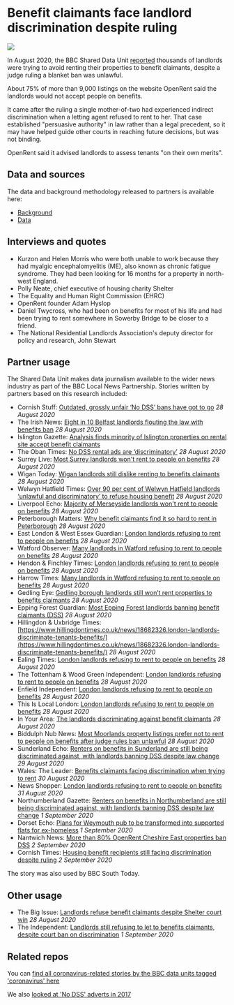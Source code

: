 # Benefit claimants face landlord discrimination despite ruling

![](https://ichef.bbci.co.uk/news/660/cpsprodpb/A250/production/_106025514_gettyimages-457202678-1.jpg)

In August 2020, the BBC Shared Data Unit [reported](https://www.bbc.co.uk/news/uk-53821317) thousands of landlords were trying to avoid renting their properties to benefit claimants, despite a judge ruling a blanket ban was unlawful.

About 75% of more than 9,000 listings on the website OpenRent said the landlords would not accept people on benefits.

It came after the ruling a single mother-of-two had experienced indirect discrimination when a letting agent refused to rent to her. That case established "persuasive authority" in law rather than a legal precedent, so it may have helped guide other courts in reaching future decisions, but was not binding.

OpenRent said it advised landlords to assess tenants "on their own merits".

## Data and sources

The data and background methodology released to partners is available here:
* [Background](https://docs.google.com/document/d/1yJxL_yXwz25hJbWAqGkV56OgG5X31yGtBJSo38K93FY/edit)
* [Data](https://docs.google.com/spreadsheets/d/1HCijUk-uL1YYZV1BrgZBChLDTv7LfsJnneYoME6KOaQ/edit#gid=0)

## Interviews and quotes

* Kurzon and Helen Morris who were both unable to work because they had myalgic encephalomyelitis (ME), also known as chronic fatigue syndrome. They had been looking for 16 months for a property in north-west England.
* Polly Neate, chief executive of housing charity Shelter
* The Equality and Human Right Commission (EHRC)
* OpenRent founder Adam Hyslop
* Daniel Twycross, who had been on benefits for most of his life and had been trying to rent somewhere in Sowerby Bridge to be closer to a friend.
* The National Residential Landlords Association's deputy director for policy and research, John Stewart


## Partner usage

The Shared Data Unit makes data journalism available to the wider news industry as part of the BBC Local News Partnership.
Stories written by partners based on this research included:

* Cornish Stuff: [Outdated, grossly unfair ‘No DSS’ bans have got to go](https://cornishstuff.com/2020/08/28/outdated-grossly-unfair-no-dss-bans-have-got-to-go/) *28 August 2020*
* The Irish News: [Eight in 10 Belfast landlords flouting the law with benefits ban](http://www.irishnews.com/news/northernirelandnews/2020/08/28/news/eight-in-10-belfast-landlords-flouting-the-law-with-benefits-ban-2049389/) *28 August 2020*
* Islington Gazette: [Analysis finds minority of Islington properties on rental site accept benefit claimants](https://www.islingtongazette.co.uk/news/minority-of-islington-properties-on-openrent-accept-benefit-claimants-1-6811914)
* The Oban Times: [No DSS rental ads are ‘discriminatory’](https://www.obantimes.co.uk/2020/08/28/no-dss-rental-ads-are-discriminatory/) *28 August 2020*
* Surrey Live: [Most Surrey landlords won't rent to people on benefits](https://www.getsurrey.co.uk/news/surrey-news/most-surrey-landlords-wont-rent-18836786) *28 August 2020*
* Wigan Today: [Wigan landlords still dislike renting to benefits claimants](https://www.wigantoday.net/news/people/wigan-landlords-still-dislike-renting-benefits-claimants-2954941) *28 August 2020*
* Welwyn Hatfield Times: [Over 90 per cent of Welwyn Hatfield landlords ‘unlawful and discriminatory’ to refuse housing benefit](https://www.whtimes.co.uk/news/no-dss-is-unlawful-but-still-used-in-welwyn-hatfield-1-6812793) *28 August 2020*
* Liverpool Echo: [Majority of Merseyside landlords won't rent to people on benefits](https://www.liverpoolecho.co.uk/news/liverpool-news/majority-merseyside-landlords-wont-rent-18841226) *28 August 2020*
* Peterborough Matters: [Why benefit claimants find it so hard to rent in Peterborough](https://www.peterboroughmatters.co.uk/local-news/why-benefit-claimants-find-it-so-hard-to-rent-in-peterborough-18123) *28 August 2020*
* East London & West Essex Guardian: [London landlords refusing to rent to people on benefits](https://www.guardian-series.co.uk/news/18682326.london-landlords-discriminate-tenants-benefits/) *28 August 2020*
* Watford Observer: [Many landlords in Watford refusing to rent to people on benefits](https://www.watfordobserver.co.uk/news/18677569.number-listings-hertfordshire-wont-take-people-benefits/) *28 August 2020*
* Hendon & Finchley Times: [London landlords refusing to rent to people on benefits](https://www.times-series.co.uk/news/18682326.london-landlords-discriminate-tenants-benefits/) *28 August 2020*
* Harrow Times: [Many landlords in Watford refusing to rent to people on benefits](https://www.harrowtimes.co.uk/watfordnews/18677569.number-listings-hertfordshire-wont-take-people-benefits/) *28 August 2020*
* Gedling Eye: [Gedling borough landlords still won’t rent properties to benefits claimants](https://www.gedlingeye.co.uk/news/gedling-borough-landlords-still-wont-rent-properties-to-benefits-claimants/) *28 August 2020*
* Epping Forest Guardian: [Most Epping Forest landlords banning benefit claimants (DSS)](https://www.eppingforestguardian.co.uk/news/18680870.epping-forest-landlords-blanket-banning-benefit-claimants/) *28 August 2020*
* Hillingdon & Uxbridge Times: [https://www.hillingdontimes.co.uk/news/18682326.london-landlords-discriminate-tenants-benefits/](https://www.hillingdontimes.co.uk/news/18682326.london-landlords-discriminate-tenants-benefits/) *28 August 2020*
* Ealing Times: [London landlords refusing to rent to people on benefits](https://www.ealingtimes.co.uk/news/18682326.london-landlords-discriminate-tenants-benefits/) *28 August 2020*
* The Tottenham & Wood Green Independent: [London landlords refusing to rent to people on benefits](https://www.thetottenhamindependent.co.uk/news/18682326.london-landlords-discriminate-tenants-benefits/) *28 August 2020*
* Enfield Independent: [London landlords refusing to rent to people on benefits](https://www.enfieldindependent.co.uk/news/18682326.london-landlords-discriminate-tenants-benefits/) *28 August 2020*
* This Is Local London: [London landlords refusing to rent to people on benefits](https://www.thisislocallondon.co.uk/news/18682326.london-landlords-discriminate-tenants-benefits/) *28 August 2020*
* In Your Area: [The landlords discriminating against benefit claimants](https://www.inyourarea.co.uk/news/the-landlords-discriminating-against-benefit-claimants/) *28 August 2020*
* Biddulph Nub News: [Most Moorlands property listings prefer not to rent to people on benefits after judge rules ban unlawful](https://biddulph.nub.news/n/most-moorlands-property-listings-prefer-not-to-rent-to-people-on-benefits-after-judge-rules-ban-unlawful) *28 August 2020*
* Sunderland Echo: [Renters on benefits in Sunderland are still being discriminated against, with landlords banning DSS despite law change](https://www.sunderlandecho.com/news/politics/renters-benefits-sunderland-are-still-being-discriminated-against-landlords-banning-dss-despite-law-change-2956704) *29 August 2020*
* Wales: The Leader: [Benefits claimants facing discrimination when trying to rent](https://www.leaderlive.co.uk/news/18683917.benefits-claimants-facing-discrimination-trying-rent/) *30 August 2020*
* News Shopper: [London landlords refusing to rent to people on benefits](https://www.newsshopper.co.uk/news/18687453.london-landlords-refusing-rent-people-benefits/) *31 August 2020*
* Northumberland Gazette: [Renters on benefits in Northumberland are still being discriminated against, with landlords banning DSS despite law change](https://www.northumberlandgazette.co.uk/news/politics/renters-benefits-northumberland-are-still-being-discriminated-against-landlords-banning-dss-despite-law-change-2956703) *1 September 2020*
* Dorset Echo: [Plans for Weymouth pub to be transformed into supported flats for ex-homeless](https://www.dorsetecho.co.uk/news/18688120.plans-weymouth-pub-transformed-supported-flats-ex-homeless/) *1 September 2020*
* Nantwich News: [More than 80% OpenRent Cheshire East properties ban DSS](https://thenantwichnews.co.uk/2020/09/02/more-than-80-openrent-cheshire-east-properties-ban-dss/) *2 September 2020*
* Cornish Times: [Housing benefit recipients still facing discrimination despite ruling](http://www.cornish-times.co.uk/article.cfm?id=127671&headline=Housing%20benefit%20recipients%20still%20facing%20discrimination%20despite%20ruling&sectionIs=news&searchyear=2020) *2 September 2020*

The story was also used by BBC South Today.

## Other usage

* The Big Issue: [Landlords refuse benefit claimants despite Shelter court win](https://www.bigissue.com/latest/landlords-refuse-benefit-claimants-despite-shelter-court-win/) *28 August 2020*
* The Independent: [Landlords still refusing to let to benefits claimants, despite court ban on discrimination](https://www.independent.co.uk/news/uk/home-news/landlords-renting-discrimination-benefit-claimants-openrent-no-dss-court-a9693816.html) *1 September 2020*

## Related repos

You can [find all coronavirus-related stories by the BBC data units tagged 'coronavirus' here](https://github.com/search?q=topic%3Acoronavirus+org%3ABBC-Data-Unit&type=Repositories)

We also [looked at 'No DSS' adverts in 2017](https://github.com/BBC-Data-Unit/no-dss)


